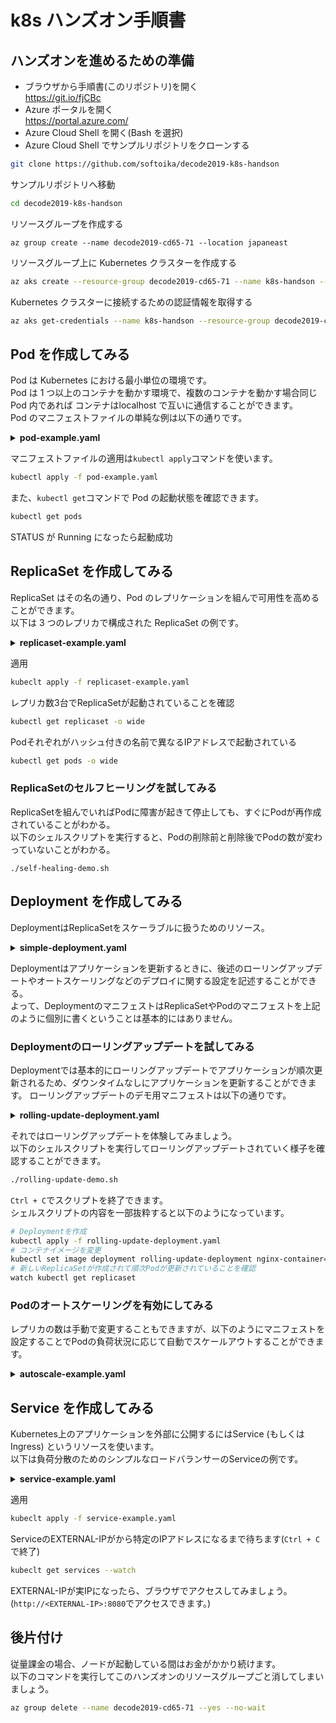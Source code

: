# k8s ハンズオン手順書

## ハンズオンを進めるための準備

- ブラウザから手順書(このリポジトリ)を開く  
https://git.io/fjCBc
- Azure ポータルを開く  
https://portal.azure.com/
- Azure Cloud Shell を開く(Bash を選択)
- Azure Cloud Shell でサンプルリポジトリをクローンする

```bash
git clone https://github.com/softoika/decode2019-k8s-handson
```

サンプルリポジトリへ移動

```bash
cd decode2019-k8s-handson
```

リソースグループを作成する

```
az group create --name decode2019-cd65-71 --location japaneast
```

リソースグループ上に Kubernetes クラスターを作成する

```bash
az aks create --resource-group decode2019-cd65-71 --name k8s-handson --node-count 1 --generate-ssh-keys
```

Kubernetes クラスターに接続するための認証情報を取得する

```bash
az aks get-credentials --name k8s-handson --resource-group decode2019-cd65-71
```

## Pod を作成してみる

Pod は Kubernetes における最小単位の環境です。  
Pod は 1 つ以上のコンテナを動かす環境で、複数のコンテナを動かす場合同じ Pod 内であれば コンテナはlocalhost で互いに通信することができます。  
Pod のマニフェストファイルの単純な例は以下の通りです。

<details>
<summary><b>pod-example.yaml</b></summary>

```yaml
# /api/v1/namespaces/{namespace}/pods にリクエストを投げる
apiVersion: v1
kind: Pod
metadata:
  name: pod-example
spec:
  containers:
  - name: nginx-container
    # コンテナイメージを指定
    image: nginx:1.12
```

</details>

マニフェストファイルの適用は`kubectl apply`コマンドを使います。

```bash
kubectl apply -f pod-example.yaml
```

また、`kubectl get`コマンドで Pod の起動状態を確認できます。

```bash
kubectl get pods
```

STATUS が Running になったら起動成功  

## ReplicaSet を作成してみる

ReplicaSet はその名の通り、Pod のレプリケーションを組んで可用性を高めることができます。  
以下は 3 つのレプリカで構成された ReplicaSet の例です。


<details>
<summary><b>replicaset-example.yaml</b></summary>

```yaml
# /apis/apps/v1/namespaces/{namespace}/replicasets にリクエストを投げる
apiVersion: apps/v1
kind: ReplicaSet
metadata:
  name: replicaset-example
spec:
  replicas: 3
  selector:
    # labelに一致するPodでレプリカを組む
      matchLabels:
        app: example
  template:
    # template以下がPodとほとんど同じ
    metadata:
      labels:
        app: example
    spec:
      containers:
      - name: nginx-container
        image: nginx:1.12
```

</details>
  
適用
```bash
kubeclt apply -f replicaset-example.yaml
```
レプリカ数3台でReplicaSetが起動されていることを確認
```bash
kubectl get replicaset -o wide
```
Podそれぞれがハッシュ付きの名前で異なるIPアドレスで起動されている
```bash
kubectl get pods -o wide
```
### ReplicaSetのセルフヒーリングを試してみる
ReplicaSetを組んでいればPodに障害が起きて停止しても、すぐにPodが再作成されていることがわかる。  
以下のシェルスクリプトを実行すると、Podの削除前と削除後でPodの数が変わっていないことがわかる。
```
./self-healing-demo.sh
```

## Deployment を作成してみる
DeploymentはReplicaSetをスケーラブルに扱うためのリソース。  

<details>
<summary><b>simple-deployment.yaml</b></summary>

```yaml
apiVersion: apps/v1
kind: Deployment
metadata:
  name: simple-deployment
spec:
  replicas: 3
  selector:
  matchLabels:
    app: example
  template:
    metadata:
      labels:
        app: example
    spec:
      containers:
      - name: nginx-container
        image: nginx:1.12
    
```

</details>

Deploymentはアプリケーションを更新するときに、後述のローリングアップデートやオートスケーリングなどのデプロイに関する設定を記述することができる。  
よって、DeploymentのマニフェストはReplicaSetやPodのマニフェストを上記のように個別に書くということは基本的にはありません。

### Deploymentのローリングアップデートを試してみる
Deploymentでは基本的にローリングアップデートでアプリケーションが順次更新されるため、ダウンタイムなしにアプリケーションを更新することができます。
ローリングアップデートのデモ用マニフェストは以下の通りです。

<details>
<summary><b>rolling-update-deployment.yaml</b></summary>

```yaml
apiVersion: apps/v1
kind: Deployment
metadata:
  name: rolling-update-deployment
spec:
  ## ローリングアップデートの設定 ##
  # 新規作成されたPodがReadyになってから起動成功と判断するまでの猶予時間
  minReadySeconds: 3
  strategy:
    type: RollingUpdate
    rollingUpdate:
      # 1台ずつ更新していく
      maxSurge: 1
      maxUnavailable: 0
  ##############################
  replicas: 3
  selector:
  matchLabels:
    app: example
  template:
    metadata:
      labels:
        app: example
    spec:
      containers:
      - name: nginx-container
        image: nginx:1.12
```

</details>

それではローリングアップデートを体験してみましょう。  
以下のシェルスクリプトを実行してローリングアップデートされていく様子を確認することができます。
```bash
./rolling-update-demo.sh
```
`Ctrl + C`でスクリプトを終了できます。  
シェルスクリプトの内容を一部抜粋すると以下のようになっています。
```bash
# Deploymentを作成
kubectl apply -f rolling-update-deployment.yaml
# コンテナイメージを変更
kubectl set image deployment rolling-update-deployment nginx-container=nginx:1.13
# 新しいReplicaSetが作成されて順次Podが更新されていることを確認
watch kubectl get replicaset 
```

### Podのオートスケーリングを有効にしてみる
レプリカの数は手動で変更することもできますが、以下のようにマニフェストを設定することでPodの負荷状況に応じて自動でスケールアウトすることができます。

<details>
<summary><b>autoscale-example.yaml</b></summary>

```yaml
## HorizontalAutoscalerの設定
apiVersion: autoscaling/v1
kind: HorizontalPodAutoscaler
metadata:
  name: autoscale-example
spec:
  # レプリカ数の下限
  minReplicas: 2
  # レプリカ数の上限
  maxReplicas: 5
  # PodのCPUが70%になるように調節する
  targetCPUUtilizationPercentage: 70
  scaleTargetRef:
    apiVersion: apps/v1
    kind: Deployment
    name: autoscalable-deployment
---
## 対象のDeploymentの設定
apiVersion: apps/v1
kind: Deployment
metadata:
  name: autoscalable-deployment
spec:
  selector:
    matchLabels:
      app: example
  template:
    metadata:
      labels:
        app: example
    spec:
      containers:
      - name: nginx-container
        image: nginx:1.12

```
</details>

## Service を作成してみる
Kubernetes上のアプリケーションを外部に公開するにはService (もしくはIngress) というリソースを使います。  
以下は負荷分散のためのシンプルなロードバランサーのServiceの例です。

<details>
<summary><b>service-example.yaml</b></summary>

```yaml
## シンプルなServiceの定義
apiVersion: v1
kind: Service
metadata:
  name: service-example
spec:
  type: LoadBalancer
  ports:
  - protocol: "TCP"
    # 8080番ポートに受けて各Podの80番ポートに転送する
    port: 8080
    targetPort: 80
  selector:
  # Deploymentと同じラベルをつける
    app: example
---
## Serviceに対応したDeploymentを定義
apiVersion: apps/v1
kind: Deployment
metadata:
  name: service-example-deployment
spec:
  replicas: 3
  selector:
    matchLabels:
      app: example
  template:
    metadata:
      labels:
        app: example
    spec:
      containers:
      - name: nginx-container
        image: nginx:1.12
        # コンテナのポートを指定
        ports:
        - containerPort: 80
```

</details>

適用
```bash
kubeclt apply -f service-example.yaml
```
ServiceのEXTERNAL-IPが<Pendding>から特定のIPアドレスになるまで待ちます(`Ctrl + C`で終了)
```bash
kubeclt get services --watch
```
EXTERNAL-IPが実IPになったら、ブラウザでアクセスしてみましょう。(`http://<EXTERNAL-IP>:8080`でアクセスできます。)

## 後片付け
従量課金の場合、ノードが起動している間はお金がかかり続けます。  
以下のコマンドを実行してこのハンズオンのリソースグループごと消してしまいましょう。
```bash
az group delete --name decode2019-cd65-71 --yes --no-wait
```
